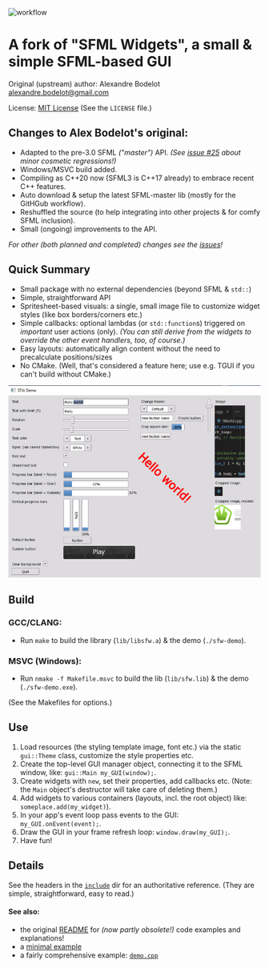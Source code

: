 ![workflow](https://github.com/xparq/sfw/actions/workflows/ci.yml/badge.svg)

A fork of "SFML Widgets", a small & simple SFML-based GUI
=========================================================

Original (upstream) author: Alexandre Bodelot <alexandre.bodelot@gmail.com>

License: [MIT License](http://opensource.org/licenses/MIT) (See the `LICENSE` file.)

## Changes to Alex Bodelot's original:

- Adapted to the pre-3.0 SFML _("master")_ API. _(See [issue #25](https://github.com/xparq/sfw/issues/25) about minor cosmetic regressions!)_
- Windows/MSVC build added.
- Compiling as C++20 now (SFML3 is C++17 already) to embrace recent C++ features.
- Auto download & setup the latest SFML-master lib (mostly for the GitHGub workflow).
- Reshuffled the source (to help integrating into other projects & for comfy SFML inclusion).
- Small (ongoing) improvements to the API.

_For other (both planned and completed) changes see the [issues](https://github.com/xparq/sfw/issues)!_

## Quick Summary

- Small package with no external dependencies (beyond SFML & `std::`)
- Simple, straightforward API
- Spritesheet-based visuals: a single, small image file to customize widget styles (like box borders/corners etc.)
- Simple callbacks: optional lambdas (or `std::function`s) triggered on _important_ user actions (only).
  _(You can still derive from the widgets to override the other event handlers, too, of course.)_
- Easy layouts: automatically align content without the need to precalculate positions/sizes
- No CMake. (Well, that's considered a feature here; use e.g. TGUI if you can't build without CMake.)


![screenshot](doc/demo-screenshot.png)


## Build

### GCC/CLANG:

- Run `make` to build the library (`lib/libsfw.a`) & the demo (`./sfw-demo`).

### MSVC (Windows):

- Run `nmake -f Makefile.msvc` to build the lib (`lib/sfw.lib`) & the demo (`./sfw-demo.exe`).

(See the Makefiles for options.)


## Use

1. Load resources (the styling template image, font etc.) via the static `gui::Theme` class,
   customize the style properties etc.
2. Create the top-level GUI manager object, connecting it to the SFML window, like: `gui::Main my_GUI(window);`.
3. Create widgets with `new`, set their properties, add callbacks etc.
   (Note: the `Main` object's destructor will take care of deleting them.)
4. Add widgets to various containers (layouts, incl. the root object) like: `someplace.add(my_widget)`).
5. In your app's event loop pass events to the GUI: `my_GUI.onEvent(event);`.
6. Draw the GUI in your frame refresh loop: `window.draw(my_GUI);`.
7. Have fun!

## Details

See the headers in the [`include`](include/sfw) dir for an authoritative reference.
(They are simple, straightforward, easy to read.)

#### See also:

* the original [README](https://github.com/abodelot/sfml-widgets/blob/master/README.md) for _(now partly obsolete!)_ code examples and explanations!
* a [minimal example](doc/minimal_example.cpp)
* a fairly comprehensive example: [`demo.cpp`](src/demo.cpp)
